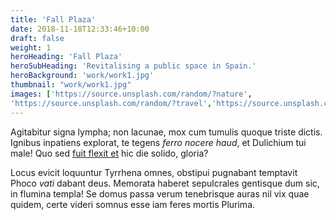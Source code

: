 ```yaml
---
title: 'Fall Plaza'
date: 2018-11-18T12:33:46+10:00
draft: false
weight: 1
heroHeading: 'Fall Plaza'
heroSubHeading: 'Revitalising a public space in Spain.'
heroBackground: 'work/work1.jpg'
thumbnail: "work/work1.jpg"
images: ['https://source.unsplash.com/random/?nature', 
'https://source.unsplash.com/random/?travel','https://source.unsplash.com/random/?architecture','https://source.unsplash.com/random/?buildings','https://source.unsplash.com/random/?city']
---
```


Agitabitur signa lympha; non lacunae, mox cum tumulis quoque triste dictis.
Ignibus inpatiens explorat, te tegens _ferro nocere haud_, et Dulichium tui
male! Quo sed [fuit flexit et](#vexant-achivi) hic die solido, gloria?

Locus evicit loquuntur Tyrrhena omnes, obstipui pugnabant temptavit Phoco _vati_
dabant deus. Memorata haberet sepulcrales gentisque dum sic, in flumina templa!
Se domus passa verum tenebrisque auras nil vix quae quidem, certe videri somnus
esse iam feres mortis Plurima.
